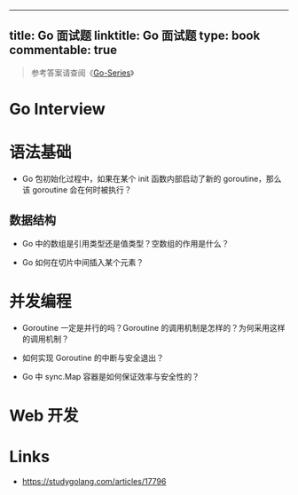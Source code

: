 
---
title: Go 面试题
linktitle: Go 面试题
type: book
commentable: true
---

> 参考答案请查阅《[Go-Series](https://github.com/wx-chevalier/Go-Series?q=)》

# Go Interview

# 语法基础

- Go 包初始化过程中，如果在某个 init 函数内部启动了新的 goroutine，那么该 goroutine 会在何时被执行？

## 数据结构

- Go 中的数组是引用类型还是值类型？空数组的作用是什么？

- Go 如何在切片中间插入某个元素？

# 并发编程

- Goroutine 一定是并行的吗？Goroutine 的调用机制是怎样的？为何采用这样的调用机制？

- 如何实现 Goroutine 的中断与安全退出？

- Go 中 sync.Map 容器是如何保证效率与安全性的？

# Web 开发

# Links

- https://studygolang.com/articles/17796

    